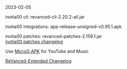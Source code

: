 2023-02-05
  
inotia00 cli: revanced-cli-2.20.2-all.jar  

inotia00 integrations: app-release-unsigned-v0.95.1.apk  

inotia00 patches: revanced-patches-2.159.1.jar  
[inotia00 patches changelog](https://github.com/inotia00/revanced-patches/releases/tag/v2.159.1)  

Use [MicroG APK](https://github.com/inotia00/VancedMicroG/releases/latest/download/microg.apk) for YouTube and Music

[ReVanced-Extended Changelog](https://github.com/Kingsmanvn-Official/ReVanced-Extended/blob/main/changelog.md)
